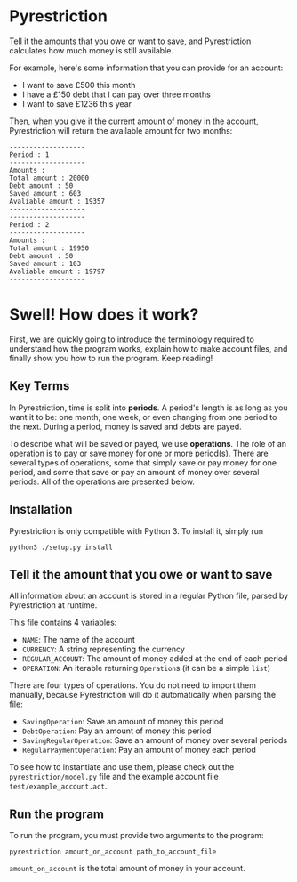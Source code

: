Pyrestriction
=============

Tell it the amounts that you owe or want to save, and Pyrestriction calculates
how much money is still available.

For example, here's some information that you can provide for an account:

* I want to save £500 this month
* I have a £150 debt that I can pay over three months
* I want to save £1236 this year

Then, when you give it the current amount of money in the account,
Pyrestriction will return the available amount for two months:

```
-------------------
Period : 1
-------------------
Amounts :
Total amount : 20000
Debt amount : 50
Saved amount : 603
Avaliable amount : 19357
-------------------
-------------------
Period : 2
-------------------
Amounts :
Total amount : 19950
Debt amount : 50
Saved amount : 103
Avaliable amount : 19797
-------------------
```

Swell! How does it work?
========================

First, we are quickly going to introduce the terminology required to understand
how the program works, explain how to make account files, and finally show you
how to run the program. Keep reading!

Key Terms
---------

In Pyrestriction, time is split into **periods**. A period's length is as long
as you want it to be: one month, one week, or even changing from one period to
the next. During a period, money is saved and debts are payed.

To describe what will be saved or payed, we use **operations**. The role of an
operation is to pay or save money for one or more period(s). There are several
types of operations, some that simply save or pay money for one period, and some
that save or pay an amount of money over several periods. All of the operations
are presented below.

Installation
------------

Pyrestriction is only compatible with Python 3. To install it, simply run

```
python3 ./setup.py install
```

Tell it the amount that you owe or want to save
-----------------------------------------------

All information about an account is stored in a regular Python file, parsed by
Pyrestriction at runtime.

This file contains 4 variables:

* `NAME`: The name of the account
* `CURRENCY`: A string representing the currency
* `REGULAR_ACCOUNT`: The amount of money added at the end of each period
* `OPERATION`: An iterable returning `Operation`s (it can be a simple `list`)

There are four types of operations. You do not need to import them manually,
because Pyrestriction will do it automatically when parsing the file:

* `SavingOperation`: Save an amount of money this period 
* `DebtOperation`: Pay an amount of money this period
* `SavingRegularOperation`: Save an amount of money over several periods
* `RegularPaymentOperation`: Pay an amount of money each period

To see how to instantiate and use them, please check out the
`pyrestriction/model.py` file and the example account file
`test/example_account.act`.

Run the program
---------------

To run the program, you must provide two arguments to the program:

```
pyrestriction amount_on_account path_to_account_file
```

`amount_on_account` is the total amount of money in your account.
